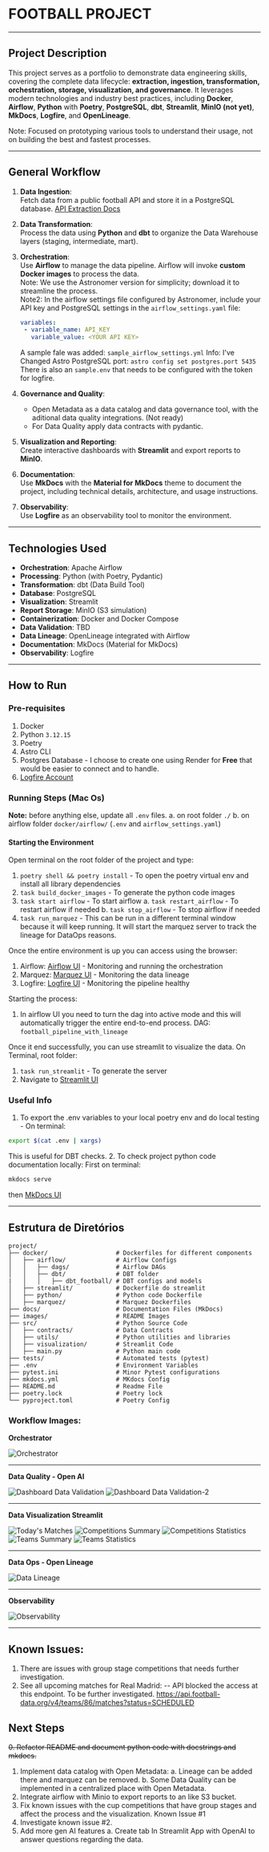 # FOOTBALL PROJECT

---

## Project Description

This project serves as a portfolio to demonstrate data engineering skills, covering the complete data lifecycle: **extraction, ingestion, transformation, orchestration, storage, visualization, and governance**. It leverages modern technologies and industry best practices, including **Docker**, **Airflow**, **Python** with **Poetry**, **PostgreSQL**, **dbt**, **Streamlit**, **MinIO (not yet)**, **MkDocs**, **Logfire**, and **OpenLineage**.

Note: Focused on prototyping various tools to understand their usage, not on building the best and fastest processes.

---

## General Workflow

1. **Data Ingestion**:  
   Fetch data from a public football API and store it in a PostgreSQL database. [API Extraction Docs](githubpages)

2. **Data Transformation**:  
   Process the data using **Python** and **dbt** to organize the Data Warehouse layers (staging, intermediate, mart).

3. **Orchestration**:  
   Use **Airflow** to manage the data pipeline. Airflow will invoke **custom Docker images** to process the data.  
   Note: We use the Astronomer version for simplicity; download it to streamline the process.  
   Note2: In the airflow settings file configured by Astronomer, include your API key and PostgreSQL settings in the `airflow_settings.yaml` file:  
   ```yaml
   variables:
    - variable_name: API_KEY
      variable_value: <YOUR API KEY>
   ```
   A sample fale was added: `sample_airflow_settings.yml`
   Info: I've Changed Astro PostgreSQL port: `astro config set postgres.port 5435`
   There is also an `sample.env` that needs to be configured with the token for logfire.

4. **Governance and Quality**:  
   - Open Metadata as a data catalog and data governance tool, with the aditional data quality integrations. (Not ready)
   - For Data Quality apply data contracts with pydantic.

5. **Visualization and Reporting**:  
   Create interactive dashboards with **Streamlit** and export reports to **MinIO**.

6. **Documentation**:  
   Use **MkDocs** with the **Material for MkDocs** theme to document the project, including technical details, architecture, and usage instructions.

7. **Observability**:  
   Use **Logfire** as an observability tool to monitor the environment.

---

## Technologies Used

- **Orchestration**: Apache Airflow  
- **Processing**: Python (with Poetry, Pydantic)  
- **Transformation**: dbt (Data Build Tool)  
- **Database**: PostgreSQL  
- **Visualization**: Streamlit  
- **Report Storage**: MinIO (S3 simulation)
- **Containerization**: Docker and Docker Compose  
- **Data Validation**: TBD  
- **Data Lineage**: OpenLineage integrated with Airflow  
- **Documentation**: MkDocs (Material for MkDocs)  
- **Observability**: Logfire

---

## How to Run

### Pre-requisites
1. Docker
2. Python `3.12.15`
3. Poetry
4. Astro CLI
5. Postgres Database - I choose to create one using Render for **Free** that would be easier to connect and to handle.
6. [Logfire Account](https://logfire.pydantic.dev/login)

### Running Steps (Mac Os)
**Note:** before anything else, update all `.env` files.
   a. on root folder `./`
   b. on airflow folder `docker/airflow/` (`.env` and `airflow_settings.yaml`)


#### Starting the Environment
Open terminal on the root folder of the project and type:
1. `poetry shell && poetry install` - To open the poetry virtual env and install all library dependencies
2. `task build_docker_images` - To generate the python code images
3. `task start airflow` - To start airflow
   a. `task restart_airflow` - To restart airflow if needed
   b. `task stop_airflow` - To stop airflow if needed
4. `task run_marquez` - This can be run in a different terminal window because it will keep running. It will start the marquez server to track the lineage for DataOps reasons.

Once the entire environment is up you can access using the browser:
1. Airflow: [Airflow UI](localhost:8080) - Monitoring and running the orchestration
2. Marquez: [Marquez UI](localhost:3000) - Monitoring the data lineage
3. Logfire: [Logfire UI](https://logfire.pydantic.dev/login) - Monitoring the pipeline healthy

Starting the process:
1. In airflow UI you need to turn the dag into active mode and this will automatically trigger the entire end-to-end process. DAG: `football_pipeline_with_lineage`

Once it end successfully, you can use streamlit to visualize the data.
On Terminal, root folder:
1. `task run_streamlit` - To generate the server
2. Navigate to [Streamlit UI](localhost:8501)

### Useful Info
1. To export the .env variables to your local poetry env and do local testing - On terminal:
```bash
export $(cat .env | xargs)
```  
This is useful for DBT checks.
2. To check project python code documentation locally:
First on terminal:
```bash
mkdocs serve
```  
then [MkDocs UI](http://127.0.0.1:8000/)

---


## Estrutura de Diretórios

```plaintext
project/                   
├── docker/                   # Dockerfiles for different components
│   ├── airflow/              # Airflow Configs
│   │   ├── dags/             # Airflow DAGs
│   │   ├── dbt/              # DBT folder
|   │   │   ├── dbt_football/ # DBT configs and models
│   ├── streamlit/            # Dockerfile do streamlit
│   ├── python/               # Python code Dockerfile 
│   ├── marquez/              # Marquez Dockerfiles
├── docs/                     # Documentation Files (MkDocs)
├── images/                   # README Images
├── src/                      # Python Source Code
│   ├── contracts/            # Data Contracts
│   ├── utils/                # Python utilities and libraries
│   ├── visualization/        # Streamlit Code
│   ├── main.py               # Python main code
├── tests/                    # Automated tests (pytest)
├── .env                      # Environment Variables
├── pytest.ini                # Minor Pytest configurations
├── mkdocs.yml                # MKdocs Config
├── README.md                 # Readme File
├── poetry.lock               # Poetry lock
└── pyproject.toml            # Poetry Config

```

### Workflow Images:

**Orchestrator**

![Orchestrator](images/Orchestrator.png)

---

**Data Quality - Open AI**

![Dashboard Data Validation](images/Data%20Validation.png)
![Dashboard Data Validation-2](images/Data%20Validation%202.png)

---

**Data Visualization Streamlit**

![Today's Matches](images/Today's%20Matches.png)
![Competitions Summary](images/Competitions%20Summary.png)
![Competitions Statistics](images/Competitions%20Statistics.png)
![Teams Summary](images/Teams%20Summary.png)
![Teams Statistics](images/Teams%20Statistics.png)

---

**Data Ops - Open Lineage**

![Data Lineage](images/Data%20Lineage.gif)

---

**Observability**

![Observability](images/Observability.png)

---

## Known Issues:
1. There are issues with group stage competitions that needs further investigation.
2. See all upcoming matches for Real Madrid: -- API blocked the access at this endpoint. To be further investigated.
https://api.football-data.org/v4/teams/86/matches?status=SCHEDULED

## Next Steps
~~0. Refactor README and document python code with docstrings and mkdocs.~~
1. Implement data catalog with Open Metadata:
   a. Lineage can be added there and marquez can be removed.
   b. Some Data Quality can be implemented in a centralized place with Open Metadata.
2. Integrate airflow with Minio to export reports to an like S3 bucket.
3. Fix known issues with the cup competitions that have group stages and affect the process and the visualization. Known Issue #1
4. Investigate known issue #2.
5. Add more gen AI features
   a. Create tab In Streamlit App with OpenAI to answer questions regarding the data.
